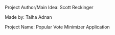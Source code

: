 Project Author/Main Idea: Scott Reckinger

Made by: Talha Adnan

Project Name: Popular Vote Minimizer Application
